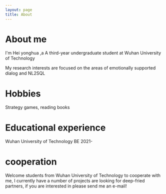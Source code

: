 ```yaml
---
layout: page
title: About
---
```

# About me
I'm Hei yonghua ,a A third-year undergraduate student at Wuhan University of Technology

My research interests are focused on the areas of emotionally supported dialog and NL2SQL

# Hobbies
Strategy games, reading books

# Educational experience
Wuhan University of Technology BE 2021-

# cooperation
Welcome students from Wuhan University of Technology to cooperate with me,
I currently have a number of projects are looking for deep-fried partners,
if you are interested in please send me an e-mail!

